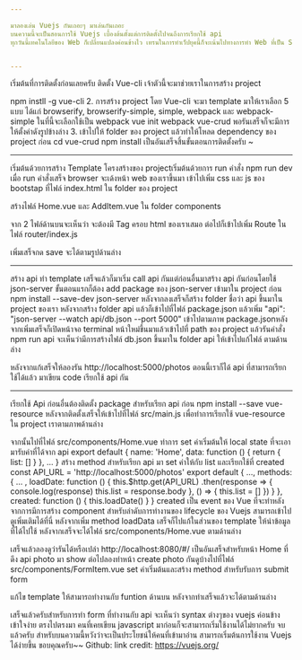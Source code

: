 ```yaml
---

มาลองเล่น Vuejs กันเถอะๆ มาเล่นกันเถอะ
บนความนี้จะเป็นสอนการใช้ Vuejs เบื้องต้นตั้งแต่การติดตั้งไปจนถึงการเรียกใช้ api
ทุกวันนี้เทคโนโลยีของ Web ก็เปลี่ยนแปลงค่อนข้างไว เทรนในการทำเว็ปยุคนี้ก็จะเน้นไปทางการทำ Web ที่เป็น Single-Page Application จึงทำให้มีการพัฒนา Framework ที่จำมาช่วยให้การพัฒนา Web แบบ Single-Page Application ง่ายขึ้น สำหรับ Framework นี้เด่นๆในตอนนี้เลยในความคิดของผมก็จะมี 3 ตัว ได้แก่ Reactjs, Vuejs และ Angularjs โดยทั้ง 3 ตัวนี้ก็จะมีข้อดีข้อเสียที่แตกต่างกัน ซึ่งบนความนี้จะเป็นมาแนะนำเจ้า Vuejs ครับ


---
```


เริ่มต้นที่การติดตั้งก่อนเลยครับ
ติดตั้ง Vue-cli เจ้าตัวนี้จะมาช่วยเราในการสร้าง project

npm instll -g vue-cli
2. การสร้าง project โดย Vue-cli จะมา template มาให้เราเลือก 5 แบบ ได้แก่ browserify, browserify-simple, simple, webpack และ webpack-simple ในที่นี้จะเลือกใช้เป็น webpack
vue init webpack vue-crud
พอรันเสร็จก็จะมีการให้ตั้งค่าดังรูปข้างล่าง
3. เข้าไปให้ folder ของ project แล้วทำให้โหลด dependency ของ project ก่อน
cd vue-crud
npm install
เป็นอันเสร็จสิ้นขั้นตอนการติดตั้งครับ ~


---

เริ่มต้นด้วยการสร้าง Template
โครงสร้างของ projectเริ่มต้นด้วยการ run คำสั่ง
npm run dev
เมื่อ run คำสั่งเสร็จ browser จะเด้งหน้า web ของเราขึ้นมา
เข้าไปเพิ่ม css และ js ของ bootstap ที่ไฟล์ index.html ใน folder ของ project



สร้างไฟล์ Home.vue และ AddItem.vue ใน folder components






จาก 2 ไฟล์ด้านบนจะเห็นว่า จะต้องมี Tag <template></template> ครอบ html ของเราเสมอ
ต่อไปก็เข้าไปเพิ่ม Route ในไฟล์ router/index.js



เพิ่มเสร็จกด save จะได้ตามรูปด้านล่าง


---

สร้าง api
ทำ template เสร็จแล้วก็มาเริ่ม call api กันแต่ก่อนอื่นมาสร้าง api กันก่อนโดยใช้ json-server ขั้นตอนแรกก็ต้อง add package ของ json-server เข้ามาใน project ก่อน
npm install --save-dev json-server
หลังจากลงเสร็จก็สร้าง folder ชื่อว่า api ขึ้นมาใน project ของเรา
หลังจากสร้าง folder api แล้วก็เข้าไปที่ไฟล์ package.json แล้วเพิ่ม
"api": "json-server --watch api/db.json --port 5000"
เข้าไปตามภาพ
package.jsonหลังจากเพิ่มเสร็จก็เปิดหน้าจอ terminal หน้าใหม่ขึ้นมาแล้วเข้าไปที่ path ของ project แล้วรันคำสั่ง
npm run api
จะเห็นว่ามีการสร้างไฟล์ db.json ขึ้นมาใน folder api
ให้เข้าไปแก้ไฟล์ ตามด้านล่าง



หลังจากแก้เสร็จให้ลองรัน http://localhost:5000/photos ตอนนี้เราก็ได้ api ที่สามารถเรียกใช้ได้แล้ว มาเขียน code เรียกใช้ api กัน


---

เรียกใช้ Api
ก่อนอื่นต้องติดตั้ง package สำหรับเรียก api ก่อน
npm install --save vue-resource
หลังจากติดตั้งเสร็จให้เข้าไปที่ไฟล์ src/main.js เพื่อทำการเรียกใช้ vue-resource ใน project เราตามภาพด้านล่าง



จากนั้นไปที่ไฟล์ src/components/Home.vue ทำการ set ค่าเริ่มต้นให้ local state ที่จะเอามารับค่าที่ได้จาก api
export default {
  name: 'Home',
  data: function () {
    return {
      list: []
    }
  },
  ...
}
สร้าง method สำหรับเรียก api มา set ค่าให้กับ list และเรียกใช้ที่ created
const API_URL = 'http://localhost:5000/photos'
export default {
...,
  methods: {
    ...
    ,
    loadDate: function () {
      this.$http.get(API_URL)
        .then(response => {
          console.log(response)
          this.list = response.body
        }, () => {
          this.list = []
        })
    }
  },
  created: function () {
    this.loadDate()
  }
}
created เป็น event ของ Vue ที่จะทำหลังจากการมีการสร้าง component สำหรับลำดับการทำงานของ lifecycle ของ Vuejs สามารถเข้าไปดูเพิ่มเติมได้ที่นี่
หลังจากเพิ่ม method loadData เสร็จก็ไปแก้ในส่วนของ template ให้นำข้อมูลที่ได้ไปใช้
<template>
  <div>
    ...
    <div class="col-sm-6 col-md-4" v-for="item in list">
      <div class="thumbnail">
        <img :src="item.url" :alt="item.title">
        <div class="caption">
          <h3>{{ item.title }}</h3>
        </div>
      </div>
    </div>
</div>
</template>
หลังจากเสร็จจะได้ไฟล์ src/components/Home.vue ตามด้านล่าง



เสร็จแล้วลองดูว่ารันได้หรือเปล่า http://localhost:8080/#/
เป็นอันเสร็จสำหรับหน้า Home ที่ดึง api photo มา show ต่อไปลองทำหน้า create photo กันดูบ้างไปที่ไฟล์ src/components/FormItem.vue set ค่าเริ่มต้นและสร้าง method สำหรับรับการ submit form
<script>
  const API_URL = 'http://localhost:5000/photos'
  export default {
    name: 'FormItem',
    data: function () {
      return {
        id: null,
        title: null,
        url: null,
        thumbnailUrl: null
      }
    },
    methods: {
      onSubmit: function () {
        this.$http.post(API_URL,
          {title: this.title, url: this.url, thumbnailUrl:    this.thumbnailUrl}
        ).then(response => {
          this.backToHome()
        }, response => {
          this.backToHome()
        })
    },
    backToHome: function () {
      this.$router.push({name: 'Home'})
    }
  }
}
</script>
แก้ไข template ให้สามารถทำงานกับ funtion ด้านบน
<template>
<form class="form-horizontal" v-on:submit.prevent="onSubmit">
<fieldset>
<!-- Form Name -->
<legend>Photos</legend>
<!-- Text input-->
<div class="form-group">
<label class="col-md-4 control-label" for="title">Title</label>
<div class="col-md-4">
<input id="title" name="title" type="text" placeholder="title" class="form-control input-md" required="" v-model="title">
</div>
</div>
<!-- Text input-->
<div class="form-group">
<label class="col-md-4 control-label" for="thumbnailUrl">Thumbnail URL</label>
<div class="col-md-4">
<input id="thumbnailUrl" name="thumbnailUrl" type="text" placeholder="thumbnail url" class="form-control input-md" required="" v-model="thumbnailUrl">
</div>
</div>
<!-- Text input-->
<div class="form-group">
<label class="col-md-4 control-label" for="url">URL</label>
<div class="col-md-4">
<input id="url" name="url" type="text" placeholder="url" class="form-control input-md" v-model="url">
</div>
</div>
<!-- Button (Double) -->
<div class="form-group">
<label class="col-md-4 control-label" for="save"></label>
<div class="col-md-8">
<button id="save" name="save" class="btn btn-success">Save</button>
<button id="cancel" name="cancel" class="btn btn-danger" @click="backToHome">Cancel</button>
</div>
</div>
</fieldset>
</form>
</template>
หลังจากทำเสร็จแล้วจะได้ตามด้านล่าง



เสร็จแล้วครับสำหรับการทำ form ที่ทำงานกับ api จะเห็นว่า syntax ต่างๆของ vuejs ค่อนข้างเข้าใจง่าย ตรงไปตรงมา คนที่เคยเขียน javascript มาก่อนก็จะสามารถเริ่มใช้งานได้ไม่ยากครับ
จบแล้วครับ สำหรับบนความนี้หวังว่าจะเป็นประโยชน์ให้คนที่เข้ามาอ่าน สามารถเริ่มต้นการใช้งาน Vuejs ได้ง่ายขึ้น ขอบคุณครับ~~
Github: link
credit: https://vuejs.org/